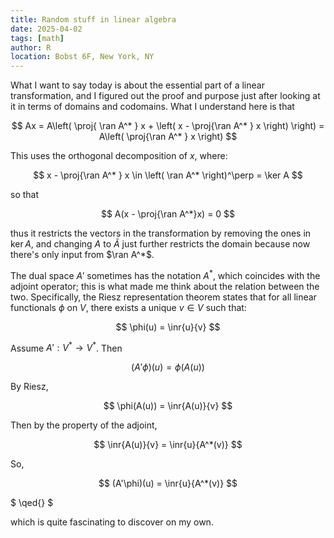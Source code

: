 ```yaml
---
title: Random stuff in linear algebra
date: 2025-04-02
tags: [math]
author: R
location: Bobst 6F, New York, NY
---
```


What I want to say today is about the essential part of a linear transformation, and I figured out the proof and purpose just after looking at it in terms of domains and codomains. What I understand here is that

$$
Ax = A\left( \proj{ \ran A^* } x + \left( x - \proj{\ran A^* } x \right) \right) = A\left( \proj{\ran A^* } x \right)
$$

This uses the orthogonal decomposition of $x$, where:

$$
x - \proj{\ran A^* } x \in \left( \ran A^* \right)^\perp = \ker A
$$

so that 

$$
A(x - \proj{\ran A^*}x) = 0
$$

thus it restricts the vectors in the transformation by removing the ones in $\ker A$, and changing $A$ to $\tilde{A}$ just further restricts the domain because now there's only input from $\ran A^*$.

The dual space $A'$ sometimes has the notation $A^*$, which coincides with the adjoint operator; this is what made me think about the relation between the two. Specifically, the Riesz representation theorem states that for all linear functionals $\phi$ on $V$, there exists a unique $v \in V$ such that:

$$
\phi(u) = \inr{u}{v}
$$

Assume $A': V^* \to V^*$. Then

$$
(A'\phi)(u) = \phi(A(u))
$$

By Riesz,

$$
\phi(A(u)) = \inr{A(u)}{v}
$$

Then by the property of the adjoint,

$$
\inr{A(u)}{v} = \inr{u}{A^*(v)}
$$

So,

$$
(A'\phi)(u) = \inr{u}{A^*(v)}
$$

$
\qed{}
$

which is quite fascinating to discover on my own.